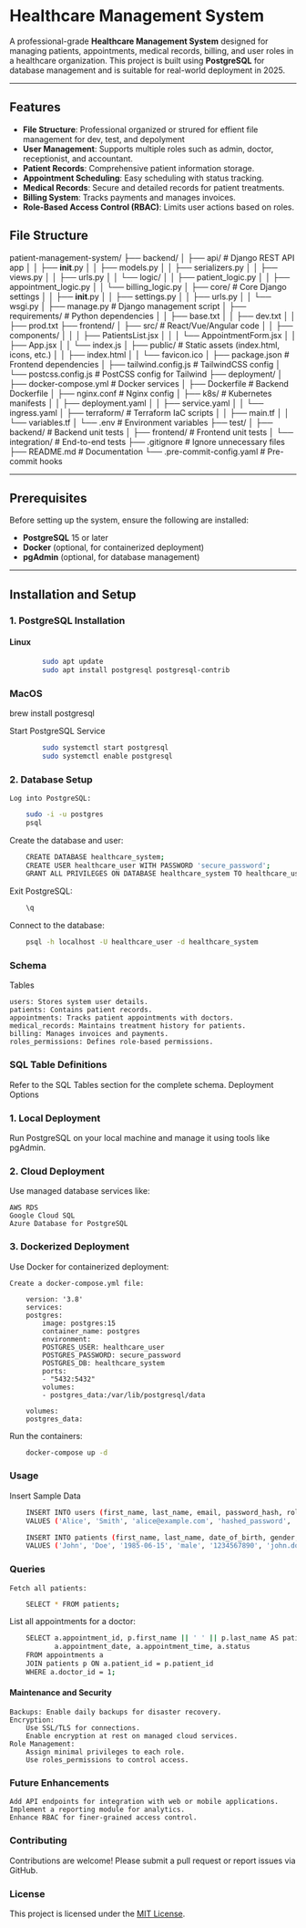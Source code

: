 # Healthcare Management System

A professional-grade **Healthcare Management System** designed for managing patients, appointments, medical records, billing, and user roles in a healthcare organization. This project is built using **PostgreSQL** for database management and is suitable for real-world deployment in 2025.

---

## Features

- **File Structure**: Professional organized or strured for effient file management for dev, test, and depolyment
- **User Management**: Supports multiple roles such as admin, doctor, receptionist, and accountant.
- **Patient Records**: Comprehensive patient information storage.
- **Appointment Scheduling**: Easy scheduling with status tracking.
- **Medical Records**: Secure and detailed records for patient treatments.
- **Billing System**: Tracks payments and manages invoices.
- **Role-Based Access Control (RBAC)**: Limits user actions based on roles.

## File Structure

patient-management-system/
├── backend/
│   ├── api/                       # Django REST API app
│   │   ├── __init__.py
│   │   ├── models.py
│   │   ├── serializers.py
│   │   ├── views.py
│   │   ├── urls.py
│   │   └── logic/
│   │       ├── patient_logic.py
│   │       ├── appointment_logic.py
│   │       └── billing_logic.py
│   ├── core/                      # Core Django settings
│   │   ├── __init__.py
│   │   ├── settings.py
│   │   ├── urls.py
│   │   └── wsgi.py
│   ├── manage.py                  # Django management script
│   ├── requirements/              # Python dependencies
│   │   ├── base.txt
│   │   ├── dev.txt
│   │   ├── prod.txt
├── frontend/
│   ├── src/                       # React/Vue/Angular code
│   │   ├── components/
│   │   │   ├── PatientsList.jsx
│   │   │   └── AppointmentForm.jsx
│   │   ├── App.jsx
│   │   └── index.js
│   ├── public/                    # Static assets (index.html, icons, etc.)
│   │   ├── index.html
│   │   └── favicon.ico
│   ├── package.json               # Frontend dependencies
│   ├── tailwind.config.js         # TailwindCSS config
│   └── postcss.config.js          # PostCSS config for Tailwind
├── deployment/
│   ├── docker-compose.yml         # Docker services
│   ├── Dockerfile                 # Backend Dockerfile
│   ├── nginx.conf                 # Nginx config
│   ├── k8s/                       # Kubernetes manifests
│   │   ├── deployment.yaml
│   │   ├── service.yaml
│   │   └── ingress.yaml
│   ├── terraform/                 # Terraform IaC scripts
│   │   ├── main.tf
│   │   └── variables.tf
│   └── .env                       # Environment variables
├── test/
│   ├── backend/                   # Backend unit tests
│   ├── frontend/                  # Frontend unit tests
│   └── integration/               # End-to-end tests
├── .gitignore                     # Ignore unnecessary files
├── README.md                      # Documentation
└── .pre-commit-config.yaml        # Pre-commit hooks

---

## Prerequisites

Before setting up the system, ensure the following are installed:

- **PostgreSQL** 15 or later
- **Docker** (optional, for containerized deployment)
- **pgAdmin** (optional, for database management)

---

## Installation and Setup

### **1. PostgreSQL Installation**

#### Linux
```bash
        sudo apt update
        sudo apt install postgresql postgresql-contrib
```

### MacOS

brew install postgresql

Start PostgreSQL Service
```bash 
        sudo systemctl start postgresql
        sudo systemctl enable postgresql
````
### 2. Database Setup

    Log into PostgreSQL:
```bash
    sudo -i -u postgres
    psql
```
Create the database and user:
```bash
    CREATE DATABASE healthcare_system;
    CREATE USER healthcare_user WITH PASSWORD 'secure_password';
    GRANT ALL PRIVILEGES ON DATABASE healthcare_system TO healthcare_user;
```
Exit PostgreSQL:
```bash
    \q
```
Connect to the database:
```bash
    psql -h localhost -U healthcare_user -d healthcare_system
```

### Schema
Tables

    users: Stores system user details.
    patients: Contains patient records.
    appointments: Tracks patient appointments with doctors.
    medical_records: Maintains treatment history for patients.
    billing: Manages invoices and payments.
    roles_permissions: Defines role-based permissions.

### SQL Table Definitions

Refer to the SQL Tables section for the complete schema.
Deployment Options

### 1. Local Deployment

Run PostgreSQL on your local machine and manage it using tools like pgAdmin.

### 2. Cloud Deployment

Use managed database services like:

    AWS RDS
    Google Cloud SQL
    Azure Database for PostgreSQL

### 3. Dockerized Deployment

Use Docker for containerized deployment:

    Create a docker-compose.yml file:

        version: '3.8'
        services:
        postgres:
            image: postgres:15
            container_name: postgres
            environment:
            POSTGRES_USER: healthcare_user
            POSTGRES_PASSWORD: secure_password
            POSTGRES_DB: healthcare_system
            ports:
            - "5432:5432"
            volumes:
            - postgres_data:/var/lib/postgresql/data

        volumes:
        postgres_data:

Run the containers:
```bash
    docker-compose up -d
```
### Usage
Insert Sample Data
```bash
    INSERT INTO users (first_name, last_name, email, password_hash, role) 
    VALUES ('Alice', 'Smith', 'alice@example.com', 'hashed_password', 'doctor');

    INSERT INTO patients (first_name, last_name, date_of_birth, gender, phone_number, email, address) 
    VALUES ('John', 'Doe', '1985-06-15', 'male', '1234567890', 'john.doe@example.com', '123 Main St');
```
### Queries

    Fetch all patients:
```bash
    SELECT * FROM patients;
```
List all appointments for a doctor:
```bash
    SELECT a.appointment_id, p.first_name || ' ' || p.last_name AS patient_name, 
           a.appointment_date, a.appointment_time, a.status
    FROM appointments a
    JOIN patients p ON a.patient_id = p.patient_id
    WHERE a.doctor_id = 1;
```
#### Maintenance and Security

    Backups: Enable daily backups for disaster recovery.
    Encryption:
        Use SSL/TLS for connections.
        Enable encryption at rest on managed cloud services.
    Role Management:
        Assign minimal privileges to each role.
        Use roles_permissions to control access.

### Future Enhancements

    Add API endpoints for integration with web or mobile applications.
    Implement a reporting module for analytics.
    Enhance RBAC for finer-grained access control.

### Contributing

Contributions are welcome! Please submit a pull request or report issues via GitHub.

### License
This project is licensed under the [MIT License](https://opensource.org/license/mit).
